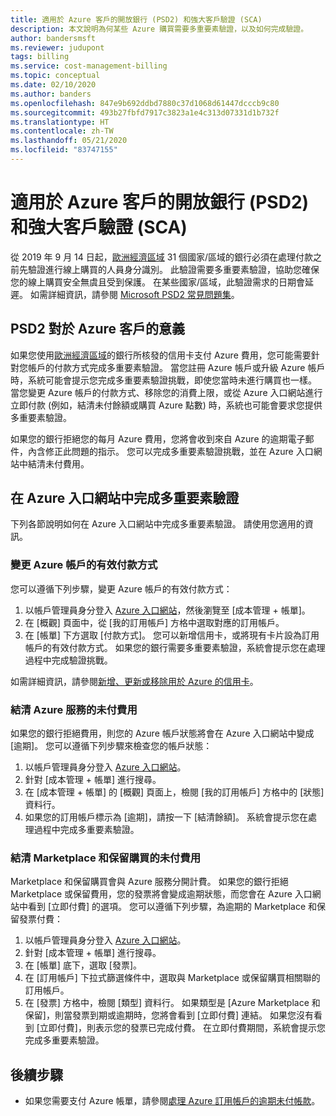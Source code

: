 ```yaml
---
title: 適用於 Azure 客戶的開放銀行 (PSD2) 和強大客戶驗證 (SCA)
description: 本文說明為何某些 Azure 購買需要多重要素驗證，以及如何完成驗證。
author: bandersmsft
ms.reviewer: judupont
tags: billing
ms.service: cost-management-billing
ms.topic: conceptual
ms.date: 02/10/2020
ms.author: banders
ms.openlocfilehash: 847e9b692ddbd7880c37d1068d61447dcccb9c80
ms.sourcegitcommit: 493b27fbfd7917c3823a1e4c313d07331d1b732f
ms.translationtype: HT
ms.contentlocale: zh-TW
ms.lasthandoff: 05/21/2020
ms.locfileid: "83747155"
---
```

# <a name="open-banking-psd2-and-strong-customer-authentication-sca-for-azure-customers"></a>適用於 Azure 客戶的開放銀行 (PSD2) 和強大客戶驗證 (SCA)

從 2019 年 9 月 14 日起，[歐洲經濟區域](https://en.wikipedia.org/wiki/European_Economic_Area) 31 個國家/區域的銀行必須在處理付款之前先驗證進行線上購買的人員身分識別。 此驗證需要多重要素驗證，協助您確保您的線上購買安全無虞且受到保護。 在某些國家/區域，此驗證需求的日期會延遲。 如需詳細資訊，請參閱 [Microsoft PSD2 常見問題集](https://support.microsoft.com/en-us/help/4517854?preview)。

## <a name="what-psd2-means-for-azure-customers"></a>PSD2 對於 Azure 客戶的意義

如果您使用[歐洲經濟區域](https://en.wikipedia.org/wiki/European_Economic_Area)的銀行所核發的信用卡支付 Azure 費用，您可能需要針對您帳戶的付款方式完成多重要素驗證。 當您註冊 Azure 帳戶或升級 Azure 帳戶時，系統可能會提示您完成多重要素驗證挑戰，即使您當時未進行購買也一樣。 當您變更 Azure 帳戶的付款方式、移除您的消費上限，或從 Azure 入口網站進行立即付款 (例如，結清未付餘額或購買 Azure 點數) 時，系統也可能會要求您提供多重要素驗證。

如果您的銀行拒絕您的每月 Azure 費用，您將會收到來自 Azure 的逾期電子郵件，內含修正此問題的指示。 您可以完成多重要素驗證挑戰，並在 Azure 入口網站中結清未付費用。

## <a name="complete-multi-factor-authentication-in-the-azure-portal"></a>在 Azure 入口網站中完成多重要素驗證

下列各節說明如何在 Azure 入口網站中完成多重要素驗證。 請使用您適用的資訊。

### <a name="change-the-active-payment-method-of-your-azure-account"></a>變更 Azure 帳戶的有效付款方式

您可以遵循下列步驟，變更 Azure 帳戶的有效付款方式：

1. 以帳戶管理員身分登入 [Azure 入口網站](https://portal.azure.com)，然後瀏覽至 [成本管理 + 帳單]。
2. 在 [概觀] 頁面中，從 [我的訂用帳戶] 方格中選取對應的訂用帳戶。
3. 在 [帳單] 下方選取 [付款方式]。 您可以新增信用卡，或將現有卡片設為訂用帳戶的有效付款方式。 如果您的銀行需要多重要素驗證，系統會提示您在處理過程中完成驗證挑戰。

如需詳細資訊，請參閱[新增、更新或移除用於 Azure 的信用卡](change-credit-card.md)。

### <a name="settle-outstanding-charges-for-azure-services"></a>結清 Azure 服務的未付費用

如果您的銀行拒絕費用，則您的 Azure 帳戶狀態將會在 Azure 入口網站中變成 [逾期]。 您可以遵循下列步驟來檢查您的帳戶狀態：

1. 以帳戶管理員身分登入 [Azure 入口網站](https://portal.azure.com/)。
2. 針對 [成本管理 + 帳單] 進行搜尋。
3. 在 [成本管理 + 帳單] 的 [概觀] 頁面上，檢閱 [我的訂用帳戶] 方格中的 [狀態] 資料行。
4. 如果您的訂用帳戶標示為 [逾期]，請按一下 [結清餘額]。 系統會提示您在處理過程中完成多重要素驗證。

### <a name="settle-outstanding-charges-for-marketplace-and-reservation-purchases"></a>結清 Marketplace 和保留購買的未付費用

Marketplace 和保留購買會與 Azure 服務分開計費。 如果您的銀行拒絕 Marketplace 或保留費用，您的發票將會變成逾期狀態，而您會在 Azure 入口網站中看到 [立即付費] 的選項。 您可以遵循下列步驟，為逾期的 Marketplace 和保留發票付費：

1. 以帳戶管理員身分登入 [Azure 入口網站](https://portal.azure.com/)。
2. 針對 [成本管理 + 帳單] 進行搜尋。
3. 在 [帳單] 底下，選取 [發票]。
5. 在 [訂用帳戶] 下拉式篩選條件中，選取與 Marketplace 或保留購買相關聯的訂用帳戶。
6. 在 [發票] 方格中，檢閱 [類型] 資料行。 如果類型是 [Azure Marketplace 和保留]，則當發票到期或逾期時，您將會看到 [立即付費] 連結。 如果您沒有看到 [立即付費]，則表示您的發票已完成付費。 在立即付費期間，系統會提示您完成多重要素驗證。

## <a name="next-steps"></a>後續步驟
- 如果您需要支付 Azure 帳單，請參閱[處理 Azure 訂用帳戶的逾期未付帳款](resolve-past-due-balance.md)。
